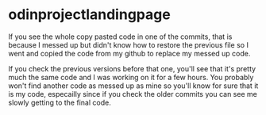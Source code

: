 # odinprojectlandingpage

If you see the whole copy pasted code in one of the commits, that is because I messed up but didn't know how to restore the previous file so I went and copied the code 
from my github to replace my messed up code.

If you check the previous versions before that one, you'll see that it's pretty much the same code and I was working on it for a few hours. 
You probably won't find another code as messed up as mine so you'll know for sure that it is my code,
especailly since if you check the older commits you can see me slowly getting to the final code.
